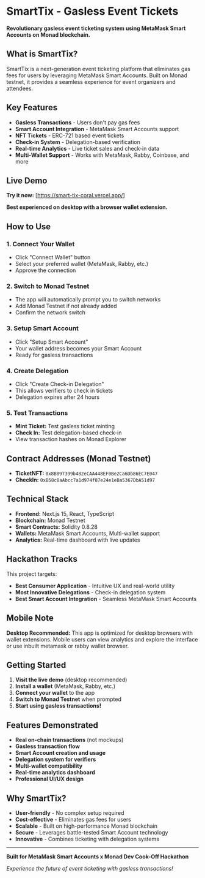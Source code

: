 ﻿#  SmartTix - Gasless Event Tickets

**Revolutionary gasless event ticketing system using MetaMask Smart Accounts on Monad blockchain.**

##  What is SmartTix?

SmartTix is a next-generation event ticketing platform that eliminates gas fees for users by leveraging MetaMask Smart Accounts. Built on Monad testnet, it provides a seamless experience for event organizers and attendees.

##  Key Features

- **Gasless Transactions** - Users don't pay gas fees
- **Smart Account Integration** - MetaMask Smart Accounts support
- **NFT Tickets** - ERC-721 based event tickets
- **Check-in System** - Delegation-based verification
- **Real-time Analytics** - Live ticket sales and check-in data
- **Multi-Wallet Support** - Works with MetaMask, Rabby, Coinbase, and more

##  Live Demo

**Try it now:** [https://smart-tix-coral.vercel.app/]

**Best experienced on desktop with a browser wallet extension.**

##  How to Use

### 1. Connect Your Wallet
- Click "Connect Wallet" button
- Select your preferred wallet (MetaMask, Rabby, etc.)
- Approve the connection

### 2. Switch to Monad Testnet
- The app will automatically prompt you to switch networks
- Add Monad Testnet if not already added
- Confirm the network switch

### 3. Setup Smart Account
- Click "Setup Smart Account"
- Your wallet address becomes your Smart Account
- Ready for gasless transactions

### 4. Create Delegation
- Click "Create Check-in Delegation"
- This allows verifiers to check in tickets
- Delegation expires after 24 hours

### 5. Test Transactions
- **Mint Ticket:** Test gasless ticket minting
- **Check In:** Test delegation-based check-in
- View transaction hashes on Monad Explorer

##  Contract Addresses (Monad Testnet)

- **TicketNFT:** `0x8B897399b482eCAA448EF0Be2Ca6Db86EC7E047`
- **CheckIn:** `0xB58c8aAbcc7a1d974f87e24e1eBa5367DbA51d97`

##  Technical Stack

- **Frontend:** Next.js 15, React, TypeScript
- **Blockchain:** Monad Testnet
- **Smart Contracts:** Solidity 0.8.28
- **Wallets:** MetaMask Smart Accounts, Multi-wallet support
- **Analytics:** Real-time dashboard with live updates

##  Hackathon Tracks

This project targets:
- **Best Consumer Application** - Intuitive UX and real-world utility
- **Most Innovative Delegations** - Check-in delegation system
- **Best Smart Account Integration** - Seamless MetaMask Smart Accounts

##  Mobile Note

**Desktop Recommended:** This app is optimized for desktop browsers with wallet extensions. Mobile users can view analytics and explore the interface or use inbuilt metamask or rabby wallet browser. 

##  Getting Started

1. **Visit the live demo** (desktop recommended)
2. **Install a wallet** (MetaMask, Rabby, etc.)
3. **Connect your wallet** to the app
4. **Switch to Monad Testnet** when prompted
5. **Start using gasless transactions!**

##  Features Demonstrated

-  **Real on-chain transactions** (not mockups)
-  **Gasless transaction flow**
-  **Smart Account creation and usage**
-  **Delegation system for verifiers**
-  **Multi-wallet compatibility**
-  **Real-time analytics dashboard**
-  **Professional UI/UX design**

##  Why SmartTix?

- **User-friendly** - No complex setup required
- **Cost-effective** - Eliminates gas fees for users
- **Scalable** - Built on high-performance Monad blockchain
- **Secure** - Leverages battle-tested Smart Account technology
- **Innovative** - Combines ticketing with delegation systems

---

**Built for MetaMask Smart Accounts x Monad Dev Cook-Off Hackathon**

*Experience the future of event ticketing with gasless transactions!* 

